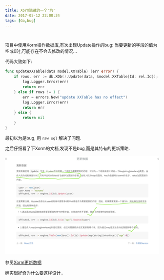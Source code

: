 ```yaml
---
title: Xorm隐藏的一个'坑'
date: 2017-05-12 22:00:34
tags: [Go,bug]
---
```



<br>

项目中使用Xorm操作数据库,有次出现Update操作的bug: 当要更新的字段的值为空或0时,可能存在不会去修改的情况...

代码大致如下:

```go
func UpdateXXTable(data model.XXTable) (err error) {
	if rows, err := db.XDb().Update(data, &model.XXTable{Id: rel.Id}); err != nil {
		log.Logger.Error(err)
		return err
	} else if rows != 1 {
		err = errors.New("update XXTable has no effect")
		log.Logger.Error(err)
		return err
	} else {
		return nil
	}
}

```

最初以为是bug, 用 `raw sql` 解决了问题.

之后仔细看了下Xorm的文档,发现不是bug,而是其特有的更新策略.

<img src="Xorm隐藏的一个坑/1.png" width = 100% height = 50% />


参见[Xorm更新数据](http://www.kancloud.cn:8080/kancloud/xorm-manual-zh-cn/56025)

确实很好奇为什么要这样设计..
